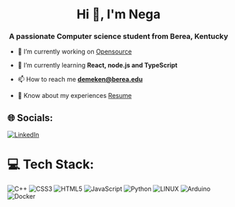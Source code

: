 <h1 align="center">Hi 👋, I'm Nega</h1>
<h3 align="center">A passionate Computer science student from Berea, Kentucky</h3>

- 🔭 I’m currently working on [Opensource](https://github.com/pearcej/opensource)

- 🌱 I’m currently learning **React, node.js and TypeScript**

- 📫 How to reach me **demeken@berea.edu**

- 📄 Know about my experiences [Resume](https://www.linkedin.com/in/nega-demeke-160b1a253/overlay/1635528195569/single-media-viewer/?profileId=ACoAAD6iyVgBnVW9E2iDG5tiBJfE74f26OnUfeU)
## 🌐 Socials:
[![LinkedIn](https://img.shields.io/badge/LinkedIn-%230077B5.svg?logo=linkedin&logoColor=white)](https://linkedin.com/in/https://www.linkedin.com/in/nega-demeke-160b1a253/) 

# 💻 Tech Stack:
![C++](https://img.shields.io/badge/c++-%2300599C.svg?style=for-the-badge&logo=c%2B%2B&logoColor=white) ![CSS3](https://img.shields.io/badge/css3-%231572B6.svg?style=for-the-badge&logo=css3&logoColor=white) ![HTML5](https://img.shields.io/badge/html5-%23E34F26.svg?style=for-the-badge&logo=html5&logoColor=white) ![JavaScript](https://img.shields.io/badge/javascript-%23323330.svg?style=for-the-badge&logo=javascript&logoColor=%23F7DF1E) ![Python](https://img.shields.io/badge/python-3670A0?style=for-the-badge&logo=python&logoColor=ffdd54) ![LINUX](https://img.shields.io/badge/Linux-FCC624?style=for-the-badge&logo=linux&logoColor=black) ![Arduino](https://img.shields.io/badge/-Arduino-00979D?style=for-the-badge&logo=Arduino&logoColor=white) ![Docker](https://img.shields.io/badge/docker-%230db7ed.svg?style=for-the-badge&logo=docker&logoColor=white)

<!-- Proudly created with GPRM ( https://gprm.itsvg.in ) -->
